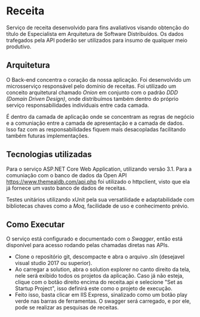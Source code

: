 # Receita
Serviço de receita desenvolvido para fins avaliativos visando obtenção do título de Especialista em Arquitetura de Software Distribuídos. Os dados trafegados pela API poderão ser utilizados para insumo de qualquer meio produtivo. 

## Arquitetura

O Back-end concentra o coração da nossa aplicação. Foi desenvolvido um microsserviço responsável pelo domínio de receitas. Foi utilizado um conceito arquitetural chamado *Onion* em conjunto com o padrão *DDD (Domain Driven Design)*, onde distribuímos também dentro do próprio serviço responsabilidades individuais entre cada camada. 

É dentro da camada de aplicação onde se concentram as regras de negócio e a comuniação entre a camada de apresentação e a camada de dados. Isso faz com as responsabilidades fiquem mais desacopladas facilitando também futuras implementações. 

## Tecnologias utilizadas

Para o serviço ASP.NET Core Web Application, utilizando versão 3.1. Para a comuniação com o banco de dados da Open API https://www.themealdb.com/api.php foi utilizado o httpclient, visto que ela já fornece um vasto banco de dados de receitas.

Testes unitários utilizando xUnit pela sua versatilidade e adaptabilidade com bibliotecas chaves como a *Moq*, facilidade de uso e conhecimento prévio. 

## Como Executar

O serviço está configurado e documentado com o *Swagger*, então está disponível para acesso rodando pelas chamadas diretas nas APIs.

 - Clone o repositório git, descompacte e abra o arquivo .sln (desejavel visual studio 2017 ou superior).
 - Ao carregar a solution, abra o solution explorer no canto direito da tela, nele será exibido todos os projetos da aplicação. Caso já não esteja, clique com o botão direito encima do receita.api e selecione "Set as Startup Project", isso definirá este como o projeto de execução.
 - Feito isso, basta clicar em IIS Express, sinalizado como um botão play verde nas barras de ferramentas. O swagger será carregado, e por ele, pode se realizar as pesquisas de receitas.
